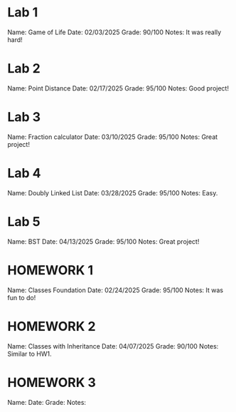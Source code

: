 # Lab 1
Name: Game of Life
Date: 02/03/2025
Grade: 90/100
Notes: It was really hard!

# Lab 2
Name: Point Distance
Date: 02/17/2025
Grade: 95/100
Notes: Good project!

# Lab 3
Name: Fraction calculator
Date: 03/10/2025
Grade: 95/100
Notes: Great project!

# Lab 4
Name: Doubly Linked List
Date: 03/28/2025
Grade: 95/100
Notes: Easy.

 # Lab 5
Name: BST
Date: 04/13/2025
Grade: 95/100
Notes: Great project!


 # HOMEWORK 1
 Name: Classes Foundation
 Date: 02/24/2025
 Grade: 95/100
 Notes: It was fun to do!

 # HOMEWORK 2
 Name: Classes with Inheritance
 Date: 04/07/2025
 Grade: 90/100
 Notes: Similar to HW1.

 # HOMEWORK 3
 Name: 
 Date: 
 Grade: 
 Notes: 